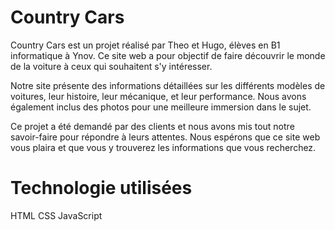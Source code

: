 # Country Cars
Country Cars est un projet réalisé par Theo et Hugo, élèves en B1 informatique à Ynov. Ce site web a pour objectif de faire découvrir le monde de la voiture à ceux qui souhaitent s'y intéresser.

Notre site présente des informations détaillées sur les différents modèles de voitures, leur histoire, leur mécanique, et leur performance. Nous avons également inclus des photos pour une meilleure immersion dans le sujet.

Ce projet a été demandé par des clients et nous avons mis tout notre savoir-faire pour répondre à leurs attentes. Nous espérons que ce site web vous plaira et que vous y trouverez les informations que vous recherchez.

# Technologie utilisées
HTML
CSS
JavaScript
